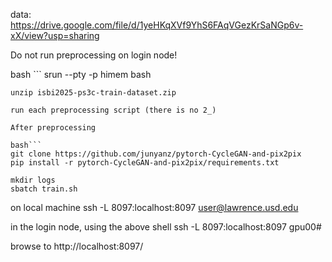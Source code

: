 data: https://drive.google.com/file/d/1yeHKqXVf9YhS6FAqVGezKrSaNGp6v-xX/view?usp=sharing

Do not run preprocessing on login node!

bash ```
srun --pty -p himem  bash
```
unzip isbi2025-ps3c-train-dataset.zip

run each preprocessing script (there is no 2_)

After preprocessing

bash```
git clone https://github.com/junyanz/pytorch-CycleGAN-and-pix2pix
pip install -r pytorch-CycleGAN-and-pix2pix/requirements.txt

mkdir logs
sbatch train.sh 
```

on local machine 
ssh -L 8097:localhost:8097 user@lawrence.usd.edu


in the login node, using the above shell
ssh -L 8097:localhost:8097 gpu00#

browse to http://localhost:8097/